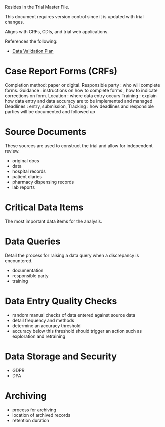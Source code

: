 Resides in the Trial Master File.

This document requires version control since it is updated with trial changes.

Aligns with CRFs, CDIs, and trial web applications.

References the following:

- [Data Validation Plan](Clinical%20Research/Data%20Validation%20Plan.md)
# Case Report Forms (CRFs)

Completion method: paper or digital.
Responsible party : who will complete forms.
Guidance : instructions on how to complete forms , how to indicate corrections on form.
Location : where data entry occurs
Training : explain how data entry and data accuracy are to be implemented and managed
Deadlines : entry, submission,
Tracking : how deadlines and responsible parties will be documented and followed up

# Source Documents

These sources are used to construct the trial and allow for independent review.

- original docs
- data
- hospital records
- patient diaries
- pharmacy dispensing records
- lab reports

# Critical Data Items

The most important data items for the analysis.

# Data Queries

Detail the process for raising a data query when a discrepancy is encountered.

- documentation
- responsible party
- training

# Data Entry Quality Checks

- random manual checks of data entered against source data
- detail frequency and methods
- determine an accuracy threshold
- accuracy below this threshold should trigger an action such as exploration and retraining

# Data Storage and Security

- GDPR
- DPA

# Archiving

- process for archiving
- location of archived records
- retention duration
